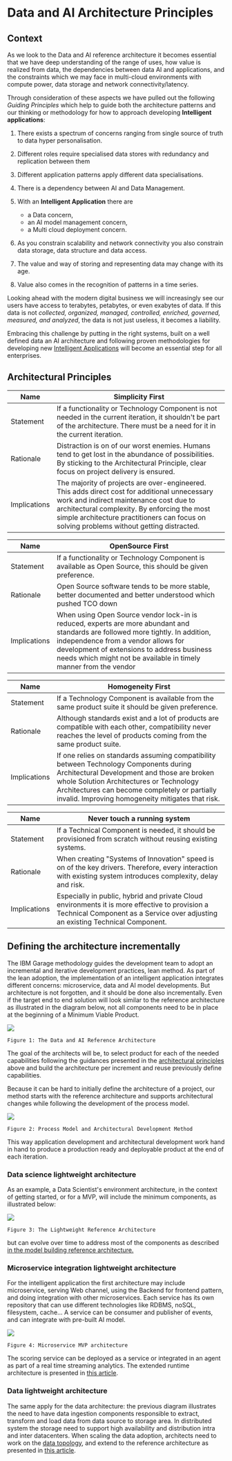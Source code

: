# Data and AI Architecture Principles

## Context

As we look to the Data and AI reference architecture it becomes essential that we have deep understanding of the range of uses, how value is realized from data, the dependencies between data AI and applications, and the constraints which we may face in multi-cloud environments with compute power, data storage and network connectivity/latency.

Through consideration of these aspects we have pulled out the following *Guiding Principles* which help to guide both the architecture patterns and our thinking or methodology for how to approach developing **Intelligent applications**:

1. There exists a spectrum of concerns ranging from single source of truth to data hyper personalisation.  
1. Different roles require specialised data stores with redundancy and replication between them
1. Different application patterns apply different data specialisations.
1. There is a dependency between AI and Data Management.
1. With an **Intelligent Application** there are
    
    * a Data concern,
    * an AI model management concern,
    * a Multi cloud deployment concern.

1. As you constrain scalability and network connectivity you also constrain data storage, data structure and data access.    
1. The value and way of storing and representing data may change with its age.
1. Value also comes in the recognition of patterns in a time series.

Looking ahead with the modern digital business we will increasingly see our users have access to terabytes, petabytes, or even exabytes of data. If this data is not *collected, organized, managed, controlled, enriched, governed, measured, and analyzed*, the data is not just useless, it becomes a liability.

Embracing this challenge by putting in the right systems, built on a well defined data an AI architecture and following proven methodologies for developing new [Intelligent Applications](intelligent-app.md) will become an essential step for all enterprises.

## Architectural Principles

|Name | Simplicity First 
--- | --- 
Statement | If a functionality or Technology Component is not needed in the current iteration, it shouldn't be part of the architecture. There must be a need for it in the current iteration.  
Rationale | Distraction is on of our worst enemies. Humans tend to get lost in the abundance of possibilities. By sticking to the Architectural Principle, clear focus on project delivery is ensured.
Implications| The majority of projects are over-engineered. This adds direct cost for additional unnecessary work and indirect maintenance cost due to architectural complexity. By enforcing the most simple architecture practitioners can focus on solving problems without getting distracted.


|Name | OpenSource First 
--- | --- 
Statement | If a functionality or Technology Component is available as Open Source, this should be given preference.
Rationale | Open Source software tends to be more stable, better documented and better understood which pushed TCO down 
Implications| When using Open Source vendor lock-in is reduced, experts are more abundant and standards are followed more tightly. In addition, independence from a vendor allows for development of extensions to address business needs which might not be available in timely manner from the vendor

|Name | Homogeneity First
--- | --- 
Statement | If a Technology Component is available from the same product suite it should be given preference.
Rationale | Although standards exist and a lot of products are compatible with each other, compatibility never reaches the level of products coming from the same product suite.  
Implications| If one relies on standards assuming compatibility between Technology Components during Architectural Development and those are broken whole Solution Architectures or Technology Architectures can become completely or partially invalid. Improving homogeneity mitigates that risk.

|Name | Never touch a running system
--- | --- 
Statement | If a Technical Component is needed, it should be provisioned from scratch without reusing existing systems.   
Rationale | When creating "Systems of Innovation" speed is on of the key drivers. Therefore, every interaction with existing system introduces complexity, delay and risk.
Implications| Especially in public, hybrid and private Cloud environments it is more effective to provision a Technical Component as a Service over adjusting an existing Technical Component. 

## Defining the architecture incrementally

The IBM Garage methodology guides the development team to adopt an incremental and iterative development practices, lean method. As part of the lean adoption, the implementation of an intelligent application integrates different concerns: microservice, data and AI model developments. But architecture is not forgotten, and it should be done also incrementally. Even if the target end to end solution will look similar to the reference architecture as illustrated in the diagram below, not all components need to be in place at the beginning of a Minimum Viable Product.

![](./images/DataAIRefArch.png)

    Figure 1: The Data and AI Reference Architecture

The goal of the architects will be, to select product for each of the needed capabilities following the guidances presented in the [architectural principles](#architectural-principles) above and build the architecture per increment and reuse previously define capabilities.

Because it can be hard to initially define the architecture of a project, our method starts with the reference architecture and supports architectural changes while following the development of the process model.

![](images/ra-process-model.png)

    Figure 2: Process Model and Architectural Development Method

This way application development and architectural development work hand in hand to produce a production ready and deployable product at the end of each iteration. 

### Data science lightweight architecture

As an example, a Data Scientist's environment architecture, in the context of getting started, or for a MVP, will include the minimum components, as illustrated below:

![](images/lightweight_ml_ref_arch.png)

    Figure 3: The Lightweight Reference Architecture

but can evolve over time to address most of the components as described [in the model building reference architecture.](./build-model.md)  

### Microservice integration lightweight architecture

For the intelligent application the first architecture may include microservice, serving Web channel, using the Backend for frontend pattern, and doing integration with other microservices. Each service has its own repository that can use different technologies like RDBMS, noSQL, filesystem, cache... A service can be consumer and publisher of events, and can integrate with pre-built AI model.

![](images/microservice-ra-mvp.png)

    Figure 4: Microservice MVP architecture

The scoring service can be deployed as a service or integrated in an agent as part of a real time streaming analytics. The extended runtime architecture is presented in [this article](runtime-flow.md).

### Data lightweight architecture

The same apply for the data architecture: the previous diagram illustrates the need to have data ingestion components responsible to extract, transform and load data from data source to storage area. In distributed system the storage need to support high availability and distribution intra and inter datacenters. When scaling the data adoption, architects need to work on the [data topology](../topology/README.md), and extend to the reference architecture as presented in [this article](collect-org-data.md).

